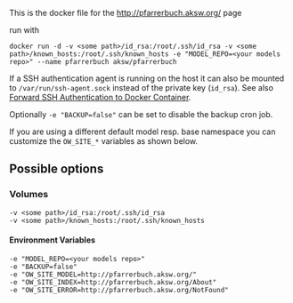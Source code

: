 This is the docker file for the http://pfarrerbuch.aksw.org/ page

run with

    docker run -d -v <some path>/id_rsa:/root/.ssh/id_rsa -v <some path>/known_hosts:/root/.ssh/known_hosts -e "MODEL_REPO=<your models repo>" --name pfarrerbuch aksw/pfarrerbuch

If a SSH authentication agent is running on the host it can also be mounted to `/var/run/ssh-agent.sock` instead of the private key (`id_rsa`).
See also [Forward SSH Authentication to Docker Container](https://natanael.arndt.xyz/2017/06/23/Forward-SSH-Authentication-To-Docker-Container).

Optionally `-e "BACKUP=false"` can be set to disable the backup cron job.

If you are using a different default model resp. base namespace you can customize the `OW_SITE_*` variables as shown below.

## Possible options

### Volumes

    -v <some path>/id_rsa:/root/.ssh/id_rsa
    -v <some path>/known_hosts:/root/.ssh/known_hosts

#### Environment Variables

    -e "MODEL_REPO=<your models repo>"
    -e "BACKUP=false"
    -e "OW_SITE_MODEL=http://pfarrerbuch.aksw.org/"
    -e "OW_SITE_INDEX=http://pfarrerbuch.aksw.org/About"
    -e "OW_SITE_ERROR=http://pfarrerbuch.aksw.org/NotFound"
